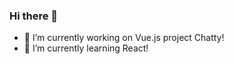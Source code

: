 ### Hi there 👋

- 🔭 I’m currently working on Vue.js project Chatty!
- 🌱 I’m currently learning React!
